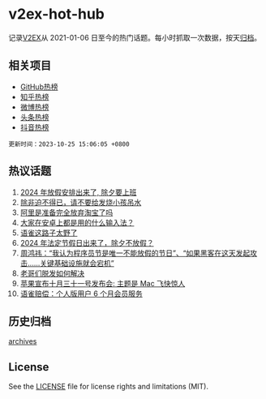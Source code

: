# v2ex-hot-hub

 记录[V2EX](https://www.v2ex.com/)从 2021-01-06 日至今的热门话题。每小时抓取一次数据，按天[归档](archives)。
 
 ## 相关项目

- [GitHub热榜](https://github.com/snaildev/github-hot-hub)
- [知乎热榜](https://github.com/snaildev/zhihu-hot-hub)
- [微博热榜](https://github.com/snaildev/weibo-hot-hub)
- [头条热榜](https://github.com/snaildev/toutiao-hot-hub)
- [抖音热榜](https://github.com/snaildev/douyin-hot-hub)


 `更新时间：2023-10-25 15:06:05 +0800`

## 热议话题

1. [2024 年放假安排出来了, 除夕要上班](https://www.v2ex.com/t/985160)
1. [除非迫不得已，请不要给发烧小孩吊水](https://www.v2ex.com/t/985039)
1. [阿里是准备完全放弃淘宝了吗](https://www.v2ex.com/t/984936)
1. [大家在安卓上都是用的什么输入法？](https://www.v2ex.com/t/985113)
1. [语雀这路子太野了](https://www.v2ex.com/t/985202)
1. [2024 年法定节假日出来了，除夕不放假？](https://www.v2ex.com/t/985147)
1. [周鸿祎：“我认为程序员节是唯一不能放假的节日”、“如果黑客在这天发起攻击……关键基础设施就会宕机”](https://www.v2ex.com/t/984971)
1. [老哥们脱发如何解决](https://www.v2ex.com/t/985117)
1. [苹果宣布十月三十一号发布会: 主题是 Mac 飞快惊人](https://www.v2ex.com/t/985101)
1. [语雀赔偿：个人版用户 6 个月会员服务](https://www.v2ex.com/t/985060)

## 历史归档

[archives](archives)

## License

See the [LICENSE](LICENSE) file for license rights and limitations (MIT).
